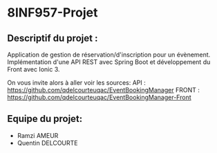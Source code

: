 # 8INF957-Projet

## Descriptif du projet :

Application de gestion de réservation/d'inscription pour un évènement. 
Implémentation d'une API REST avec Spring Boot et développement du Front avec Ionic 3.

On vous invite alors à aller voir les sources:
API : https://github.com/qdelcourteuqac/EventBookingManager
FRONT : https://github.com/qdelcourteuqac/EventBookingManager-Front

## Equipe du projet:

- Ramzi AMEUR
- Quentin DELCOURTE
